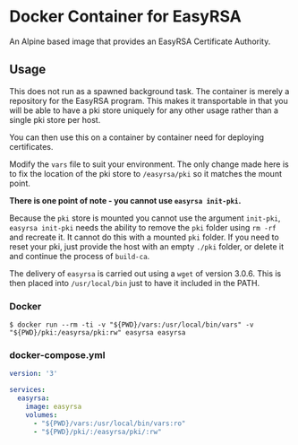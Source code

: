 # Docker Container for EasyRSA

An Alpine based image that provides an EasyRSA Certificate Authority.

## Usage

This does not run as a spawned background task. The container is merely a repository for the EasyRSA program. This makes it transportable in that you will be able to have a pki store uniquely for any other usage rather than a single pki store per host.

You can then use this on a container by container need for deploying certificates.

Modify the `vars` file to suit your environment. The only change made here is to fix the location of the pki store to `/easyrsa/pki` so it matches the mount point.

**There is one point of note - you cannot use `easyrsa init-pki`.**

Because the `pki` store is mounted you cannot use the argument `init-pki`, `easyrsa init-pki` needs the ability to remove the `pki` folder using `rm -rf` and recreate it. It cannot do this with a mounted `pki` folder. If you need to reset your pki, just provide the host with an empty `./pki` folder, or delete it and continue the process of `build-ca`.

The delivery of `easyrsa` is carried out using a `wget` of version 3.0.6. This is then placed into `/usr/local/bin` just to have it included in the PATH.

### Docker

```shell
$ docker run --rm -ti -v "${PWD}/vars:/usr/local/bin/vars" -v "${PWD}/pki:/easyrsa/pki:rw" easyrsa easyrsa 
```

### docker-compose.yml

```yaml
version: '3'

services:
  easyrsa:
    image: easyrsa
    volumes:
      - "${PWD}/vars:/usr/local/bin/vars:ro"
      - "${PWD}/pki/:/easyrsa/pki/:rw"
```